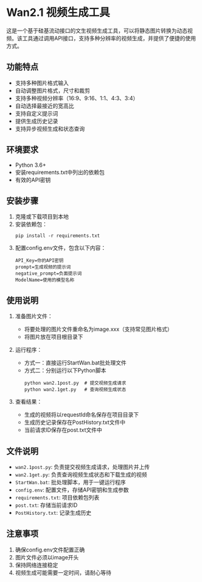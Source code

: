 # Wan2.1 视频生成工具

这是一个基于硅基流动接口的文生视频生成工具，可以将静态图片转换为动态视频。该工具通过调用API接口，支持多种分辨率的视频生成，并提供了便捷的使用方式。

## 功能特点

- 支持多种图片格式输入
- 自动调整图片格式，尺寸和裁剪
- 支持多种视频分辨率（16:9、9:16、1:1、4:3、3:4）
- 自动选择最接近的宽高比
- 支持自定义提示词
- 提供生成历史记录
- 支持异步视频生成和状态查询

## 环境要求

- Python 3.6+
- 安装requirements.txt中列出的依赖包
- 有效的API密钥

## 安装步骤

1. 克隆或下载项目到本地
2. 安装依赖包：
   ```
   pip install -r requirements.txt
   ```
3. 配置config.env文件，包含以下内容：
   ```
   API_Key=你的API密钥
   prompt=生成视频的提示词
   negative_prompt=负面提示词
   ModelName=使用的模型名称
   ```

## 使用说明

1. 准备图片文件：
   - 将要处理的图片文件重命名为image.xxx（支持常见图片格式）
   - 将图片放在项目根目录下

2. 运行程序：
   - 方式一：直接运行StartWan.bat批处理文件
   - 方式二：分别运行以下Python脚本
     ```
     python wan2.1post.py  # 提交视频生成请求
     python wan2.1get.py   # 查询视频生成状态
     ```

3. 查看结果：
   - 生成的视频将以requestId命名保存在项目目录下
   - 生成历史记录保存在PostHistory.txt文件中
   - 当前请求ID保存在post.txt文件中

## 文件说明

- `wan2.1post.py`: 负责提交视频生成请求，处理图片并上传
- `wan2.1get.py`: 负责查询视频生成状态和下载生成的视频
- `StartWan.bat`: 批处理脚本，用于一键运行程序
- `config.env`: 配置文件，存储API密钥和生成参数
- `requirements.txt`: 项目依赖包列表
- `post.txt`: 存储当前请求ID
- `PostHistory.txt`: 记录生成历史

## 注意事项

1. 确保config.env文件配置正确
2. 图片文件必须以image开头
3. 保持网络连接稳定
4. 视频生成可能需要一定时间，请耐心等待
